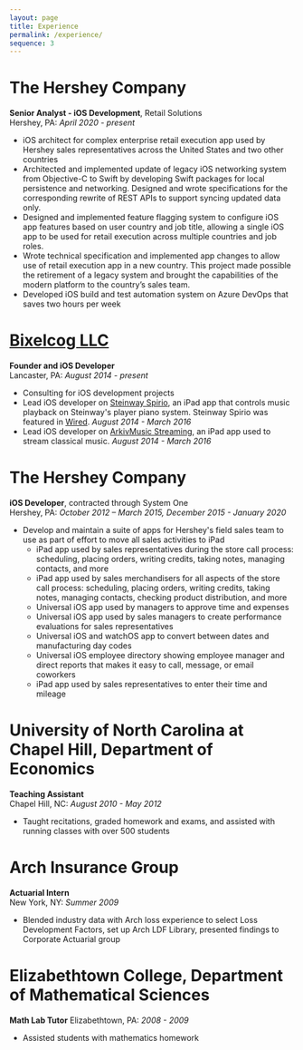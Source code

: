 ```yaml
---
layout: page
title: Experience
permalink: /experience/
sequence: 3
---
```


# The Hershey Company
**Senior Analyst - iOS Development**, Retail Solutions  
Hershey, PA: *April 2020 - present*

- iOS architect for complex enterprise retail execution app used by Hershey sales representatives across the United States and two other countries
- Architected and implemented update of legacy iOS networking system from Objective-C to Swift by developing Swift packages for local persistence and networking. Designed and wrote specifications for the corresponding rewrite of REST APIs to support syncing updated data only.
- Designed and implemented feature flagging system to configure iOS app features based on user country and job title, allowing a single iOS app to be used for retail execution across multiple countries and job roles.
- Wrote technical specification and implemented app changes to allow use of retail execution app in a new country. This project made possible the retirement of a legacy system and brought the capabilities of the modern platform to the country’s sales team.
- Developed iOS build and test automation system on Azure DevOps that saves two hours per week

# [Bixelcog LLC](http://www.bixelcog.com)
**Founder and iOS Developer**  
Lancaster, PA: *August 2014 - present*

- Consulting for iOS development projects
- Lead iOS developer on [Steinway Spirio](https://itunes.apple.com/us/app/steinway-spirio/id942701332?mt=8), an iPad app that controls music playback on Steinway's player piano system. Steinway Spirio was featured in [Wired](http://www.wired.com/2015/04/steinways-new-piano-can-play-perfect-concerto/). *August 2014 - March 2016*
- Lead iOS developer on [ArkivMusic Streaming](https://itunes.apple.com/us/app/arkivmusic-streaming/id978481936?mt=8), an iPad app used to stream classical music.  *August 2014 - March 2016*

# The Hershey Company
**iOS Developer**, contracted through System One  
Hershey, PA: *October 2012 – March 2015, December 2015 - January 2020*

- Develop and maintain a suite of apps for Hershey's field sales team to use as part of effort to move all sales activities to iPad
    - iPad app used by sales representatives during the store call process: scheduling, placing orders, writing credits, taking notes, managing contacts, and more
    - iPad app used by sales merchandisers for all aspects of the store call process: scheduling, placing orders, writing credits, taking notes, managing contacts, checking product distribution, and more
    - Universal iOS app used by managers to approve time and expenses
    - Universal iOS app used by sales managers to create performance evaluations for sales representatives  
    - Universal iOS and watchOS app to convert between dates and manufacturing day codes
    - Universal iOS employee directory showing employee manager and direct reports that makes it easy to call, message, or email coworkers
    - iPad app used by sales representatives to enter their time and mileage

# University of North Carolina at Chapel Hill, Department of Economics
**Teaching Assistant**  
Chapel Hill, NC: *August 2010 - May 2012*

- Taught recitations, graded homework and exams, and assisted with running classes with over 500 students

# Arch Insurance Group
**Actuarial Intern**  
New York, NY: *Summer 2009*

- Blended industry data with Arch loss experience to select Loss Development Factors, set up Arch LDF Library, presented findings to Corporate Actuarial group

# Elizabethtown College, Department of Mathematical Sciences
**Math Lab Tutor**
Elizabethtown, PA: *2008 - 2009*

- Assisted students with mathematics homework
